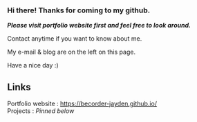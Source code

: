 ### Hi there! Thanks for coming to my github.

***Please visit portfolio website first and feel free to look around.***

Contact anytime if you want to know about me.

My e-mail & blog are on the left on this page.

Have a nice day :)

## Links

Portfolio website : https://becorder-jayden.github.io/</br>
Projects : _Pinned below_
